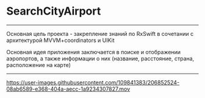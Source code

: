 # SearchCityAirport
---

Основная цель проекта - закрепление знаний по RxSwift в сочетании с архитектурой MVVM+coordinators и UIKit

Основная идея приложения заключается в поиске и отображении аэропортов, а также информации о них (название, расстояние, страна, расположение на карте)

---



https://user-images.githubusercontent.com/109841383/206852524-08ab6589-e368-404a-aecc-1a9234307827.mov

